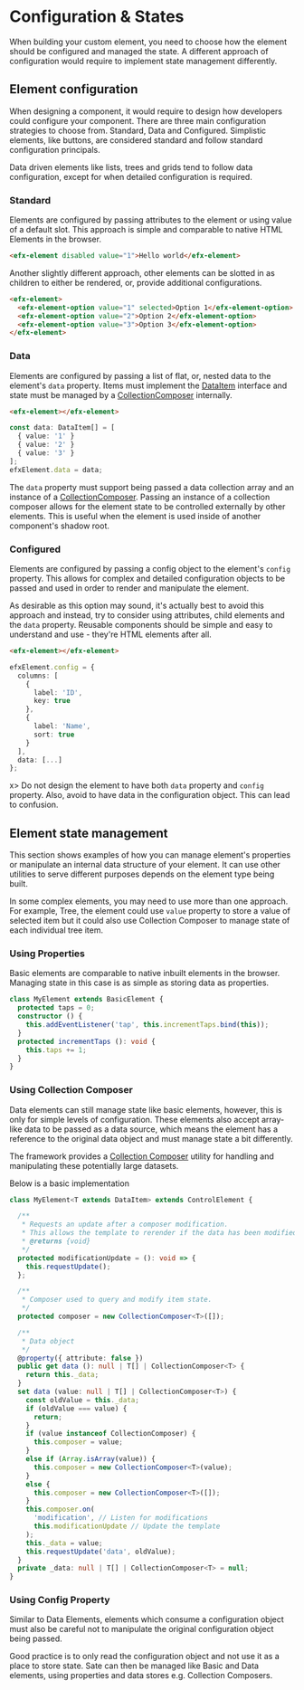 <!-- 
title: Configurations and States
location: ./custom-components/configuration-and-states
type: page
layout: default
-->



# Configuration & States
When building your custom element, you need to choose how the element should be configured and managed the state. A different approach of configuration would require to implement state management differently.

## Element configuration

When designing a component, it would require to design how developers could configure your component. There are three main configuration strategies to choose from. Standard, Data and Configured. Simplistic elements, like buttons, are considered standard and follow standard configuration principals.

Data driven elements like lists, trees and grids tend to follow data configuration, except for when detailed configuration is required.

### Standard

Elements are configured by passing attributes to the element or using value of a default slot. This approach is simple and comparable to native HTML Elements in the browser.

```html
<efx-element disabled value="1">Hello world</efx-element>
```

Another slightly different approach, other elements can be slotted in as children to either be rendered, or, provide additional configurations.

```html
<efx-element>
  <efx-element-option value="1" selected>Option 1</efx-element-option>
  <efx-element-option value="2">Option 2</efx-element-option>
  <efx-element-option value="3">Option 3</efx-element-option>
</efx-element>
```

### Data

Elements are configured by passing a list of flat, or, nested data to the element's `data` property. Items must implement the [DataItem](#) interface and state must be managed by a [CollectionComposer](#) internally.

```html
<efx-element></efx-element>
```

```typescript
const data: DataItem[] = [
  { value: '1' }
  { value: '2' }
  { value: '3' }
];
efxElement.data = data;
```

The `data` property must support being passed a data collection array and an instance of a [CollectionComposer](#). Passing an instance of a collection composer allows for the element state to be controlled externally by other elements. This is useful when the element is used inside of another component's shadow root.

### Configured

Elements are configured by passing a config object to the element's `config` property. This allows for complex and detailed configuration objects to be passed and used in order to render and manipulate the element.

As desirable as this option may sound, it's actually best to avoid this approach and instead, try to consider using attributes, child elements and the `data` property. Reusable components should be simple and easy to understand and use - they're HTML elements after all.

```html
<efx-element></efx-element>
```

```typescript
efxElement.config = {
  columns: [
    {
      label: 'ID',
      key: true
    },
    {
      label: 'Name',
      sort: true
    }
  ],
  data: [...]
};
```

x> Do not design the element to have both `data` property and `config` property. Also, avoid to have data in the configuration object. This can lead to confusion.

## Element state management

This section shows examples of how you can manage element's properties or manipulate an internal data structure of your element. It can use other utilities to serve different purposes depends on the element type being built.

In some complex elements, you may need to use more than one approach. For example, Tree, the element could use `value` property to store a value of selected item but it could also use Collection Composer to manage state of each individual tree item.

### Using Properties

Basic elements are comparable to native inbuilt elements in the browser. Managing state in this case is as simple as storing data as properties.

```ts
class MyElement extends BasicElement {
  protected taps = 0;
  constructor () {
    this.addEventListener('tap', this.incrementTaps.bind(this));
  }
  protected incrementTaps (): void {
    this.taps += 1;
  }
}
```

### Using Collection Composer

Data elements can still manage state like basic elements, however, this is only for simple levels of configuration. These elements also accept array-like data to be passed as a data source, which means the element has a reference to the original data object and must manage state a bit differently.

The framework provides a [Collection Composer](./utils/data-management) utility for handling and manipulating these potentially large datasets.

Below is a basic implementation

```ts
class MyElement<T extends DataItem> extends ControlElement {

  /**
   * Requests an update after a composer modification.
   * This allows the template to rerender if the data has been modified.
   * @returns {void}
   */
  protected modificationUpdate = (): void => {
    this.requestUpdate();
  };

  /**
   * Composer used to query and modify item state.
   */
  protected composer = new CollectionComposer<T>([]);

  /**
   * Data object
   */
  @property({ attribute: false })
  public get data (): null | T[] | CollectionComposer<T> {
    return this._data;
  }
  set data (value: null | T[] | CollectionComposer<T>) {
    const oldValue = this._data;
    if (oldValue === value) {
      return;
    }
    if (value instanceof CollectionComposer) {
      this.composer = value;
    }
    else if (Array.isArray(value)) {
      this.composer = new CollectionComposer<T>(value);
    }
    else {
      this.composer = new CollectionComposer<T>([]);
    }
    this.composer.on(
      'modification', // Listen for modifications
      this.modificationUpdate // Update the template
    );
    this._data = value;
    this.requestUpdate('data', oldValue);
  }
  private _data: null | T[] | CollectionComposer<T> = null;
}
```

### Using Config Property 

Similar to Data Elements, elements which consume a configuration object must also be careful not to manipulate the original configuration object being passed.

Good practice is to only read the configuration object and not use it as a place to store state. Sate can then be managed like Basic and Data elements, using properties and data stores e.g. Collection Composers.
